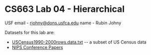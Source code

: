 # CS663 Lab 04 - Hierarchical

USF email - rjohny@dons.usfca.edu
name - Rubin Johny

Datasets for this lab are:

* [USCensus1990-2000rows.data.txt](USCensus1990-2000rows.data.txt) -- a subset of US Census data
* [NIPS Conference Papers](https://archive.ics.uci.edu/ml/datasets/NIPS+Conference+Papers+1987-2015#)
